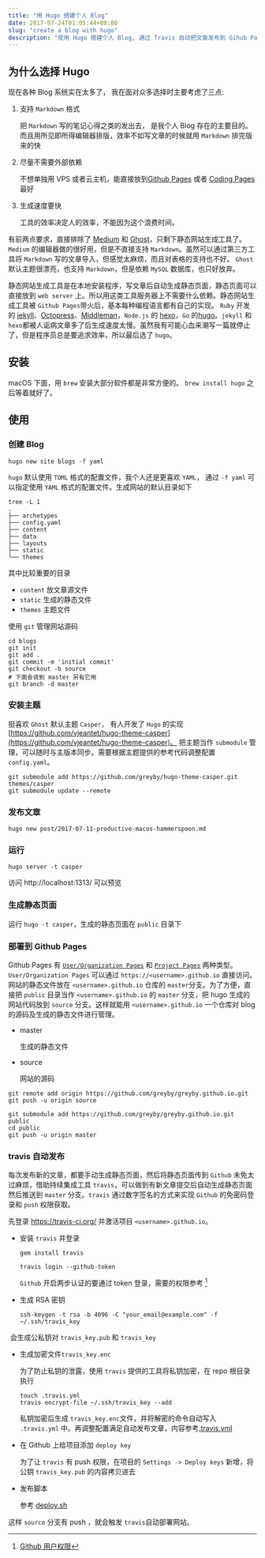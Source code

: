 ```yaml
---
title: "用 Hugo 搭建个人 Blog"
date: 2017-07-24T01:05:44+08:00
slug: "create a blog with hugo"
description: "使用 Hugo 搭建个人 Blog, 通过 Travis 自动把文章发布到 Gihub Pages"
---
```


## 为什么选择 Hugo

现在各种 Blog 系统实在太多了， 我在面对众多选择时主要考虑了三点:

1. 支持 `Markdown` 格式

	把 `Markdown` 写的笔记心得之类的发出去， 是我个人 Blog 存在的主要目的。而且用所见即所得编辑器排版，效率不如写文章的时候就用 `Markdown` 排完版来的快

2. 尽量不需要外部依赖

	不想单独用 VPS 或者云主机，能直接放到[Github Pages](https://pages.github.com/) 或者 [Coding Pages](https://pages.coding.net/) 最好

3. 生成速度要快	

	工具的效率决定人的效率，不能因为这个浪费时间。

有前两点要求，直接排除了 [Medium](https://medium.com/) 和 [Ghost](https://ghost.org/)，只剩下静态网站生成工具了。 `Medium` 的编辑器做的很好用，但是不直接支持 `Markdown`。虽然可以通过第三方工具将 `Markdown` 写的文章导入，但感觉太麻烦，而且对表格的支持也不好。 `Ghost` 默认主题很漂亮，也支持 `Markdown`，但是依赖 `MySQL` 数据库，也只好放弃。

静态网站生成工具是在本地安装程序，写文章后自动生成静态页面，静态页面可以直接放到 `web server` 上。所以用这类工具服务器上不需要什么依赖。静态网站生成工具被 `Github Pages`带火后，基本每种编程语言都有自己的实现。 `Ruby` 开发的 [jekyll](http://jekyllrb.com/)、[Octopress](http://octopress.org/)、[Middleman](https://middlemanapp.com/)，`Node.js` 的 [hexo](https://hexo.io/)，`Go` 的[hugo](http://gohugo.io/)。`jekyll` 和 `hexo`都被人诟病文章多了后生成速度太慢。虽然我有可能心血来潮写一篇就停止了，但是程序员总是要追求效率，所以最后选了 `hugo`。

## 安装

macOS 下面，用 `brew` 安装大部分软件都是非常方便的。 `brew install hugo` 之后等着就好了。

## 使用

### 创建 Blog

`hugo new site blogs -f yaml`

`hugo` 默认使用 `TOML` 格式的配置文件，我个人还是更喜欢 `YAML`， 通过 `-f yaml` 可以指定使用 `YAML` 格式的配置文件。生成网站的默认目录如下

```
tree -L 1
.
├── archetypes
├── config.yaml
├── content
├── data
├── layouts
├── static
└── themes
```

其中比较重要的目录 

* `content` 放文章源文件
* `static` 生成的静态文件 
* `themes` 主题文件

使用 `git` 管理网站源码 

```shell
cd blogs
git init
git add .
git commit -m 'initial commit'
git checkout -b source
# 下面会说到 master 另有它用
git branch -d master
```

### 安装主题 

挺喜欢 `Ghost` 默认主题 `Casper`， 有人开发了 `Hugo` 的实现 [https://github.com/vjeantet/hugo-theme-casper](https://github.com/vjeantet/hugo-theme-casper)。 把主题当作 `submodule` 管理，可以随时与主版本同步。需要根据主题提供的参考代码调整配置 `config.yaml`。

```shell
git submodule add https://github.com/greyby/hugo-theme-casper.git themes/casper
git submodule update --remote
```

### 发布文章

`hugo new post/2017-07-11-productive-macos-hammerspoon.md`

### 运行

`hugo server -t casper`  

访问 http://localhost:1313/ 可以预览

### 生成静态页面

运行 `hugo -t casper`，生成的静态页面在 `public` 目录下

### 部署到 Github Pages

Github Pages 有  [`User/Organization Pages`](https://help.github.com/en/articles/user-organization-and-project-pages#user-and-organization-pages-sites) 和 [`Project Pages`](https://help.github.com/en/articles/user-organization-and-project-pages#project-pages-sites) 两种类型。`User/Organization Pages` 可以通过 `https://<username>.github.io` 直接访问。网站的静态文件放在 `<username>.github.io` 仓库的 `master`分支。为了方便，直接把 `public` 目录当作 `<username>.github.io` 的 `master` 分支，把 hugo 生成的网站代码放到 `source` 分支。这样就能用  `<username>.github.io`  一个仓库对 blog 的源码及生成的静态文件进行管理。

- master

  生成的静态文件

- source

  网站的源码

```shell
git remote add origin https://github.com/greyby/greyby.github.io.git
git push -u origin source

git submodule add https://github.com/greyby/greyby.github.io.git public
cd public
git push -u origin master
```



### travis 自动发布

每次发布新的文章，都要手动生成静态页面，然后将静态页面传到 `Github` 未免太过麻烦，借助持续集成工具 `travis`，可以做到有新文章提交后自动生成静态页面然后推送到 `master` 分支。`travis` 通过数字签名的方式来实现 `Github` 的免密码登录和 `push` 权限获取。

先登录 https://travis-ci.org/  并激活项目 `<username>.github.io`。



* 安装 `travis` 并登录

  `gem install travis`

  `travis login --github-token`

  `Github` 开启两步认证的要通过 token 登录，需要的权限参考 [^github_authority]

  [^github_authority]: [Github 用户权限](https://docs.travis-ci.com/user/github-oauth-scopes/)

* 生成 RSA 密钥

  `ssh-keygen -t rsa -b 4096 -C "your_email@example.com" -f ~/.ssh/travis_key`

​	会生成公私钥对  `travis_key.pub` 和  `travis_key` 


* 生成加密文件`travis_key.enc`

  为了防止私钥的泄露，使用 `travis` 提供的工具将私钥加密，在 repo 根目录执行

  ```shell
  touch .travis.yml
  travis encrypt-file ~/.ssh/travis_key --add
  ```

  私钥加密后生成 `travis_key.enc`文件，并将解密的命令自动写入 `.travis.yml` 中。再调整配置满足自动发布文章，内容参考[.travis.yml](https://github.com/greyby/greyby.github.io/blob/source/.travis.yml)

* 在 Github 上给项目添加 `deploy key`

  为了让 `travis` 有 push 权限，在项目的 `Settings -> Deploy keys` 新增，将公钥 `travis_key.pub` 的内容拷贝进去

* 发布脚本

  参考 [deploy.sh](https://github.com/greyby/greyby.github.io/blob/source/scripts/deploy.sh)

这样 `source` 分支有 push ，就会触发 `travis`自动部署网站。
